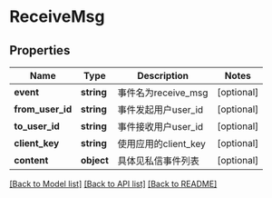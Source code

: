 # ReceiveMsg

## Properties
Name | Type | Description | Notes
------------ | ------------- | ------------- | -------------
**event** | **string** | 事件名为receive_msg | [optional] 
**from_user_id** | **string** | 事件发起用户user_id | [optional] 
**to_user_id** | **string** | 事件接收用户user_id | [optional] 
**client_key** | **string** | 使用应用的client_key | [optional] 
**content** | **object** | 具体见私信事件列表 | [optional] 

[[Back to Model list]](../../README.md#documentation-for-models) [[Back to API list]](../../README.md#documentation-for-api-endpoints) [[Back to README]](../../README.md)

